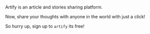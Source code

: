 Artify is an article and stories sharing platform.

Now, share your thoughts with anyone in the world with just a click!

So hurry up, sign up to `artify` its free!



